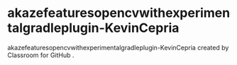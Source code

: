 # akazefeaturesopencvwithexperimentalgradleplugin-KevinCepria
akazefeaturesopencvwithexperimentalgradleplugin-KevinCepria created by Classroom for GitHub
.
